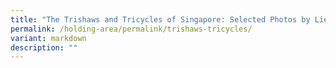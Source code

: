 ```yaml
---
title: "The Trishaws and Tricycles of Singapore: Selected Photos by Liesel Strauss"
permalink: /holding-area/permalink/trishaws-tricycles/
variant: markdown
description: ""
---
```


